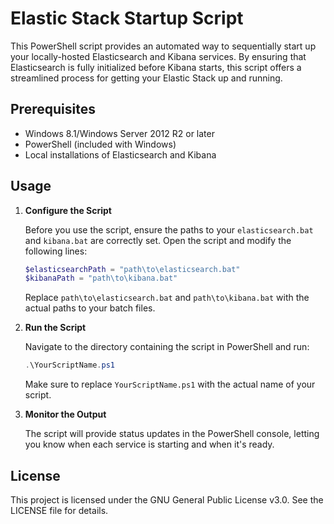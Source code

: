 # Elastic Stack Startup Script

This PowerShell script provides an automated way to sequentially start up your locally-hosted Elasticsearch and Kibana services. By ensuring that Elasticsearch is fully initialized before Kibana starts, this script offers a streamlined process for getting your Elastic Stack up and running.

## Prerequisites

- Windows 8.1/Windows Server 2012 R2 or later
- PowerShell (included with Windows)
- Local installations of Elasticsearch and Kibana

## Usage

1. **Configure the Script**

   Before you use the script, ensure the paths to your `elasticsearch.bat` and `kibana.bat` are correctly set. Open the script and modify the following lines:

   ```powershell
   $elasticsearchPath = "path\to\elasticsearch.bat"
   $kibanaPath = "path\to\kibana.bat" 
   ```
   Replace `path\to\elasticsearch.bat` and `path\to\kibana.bat` with the actual paths to your batch files.

2. **Run the Script**

   Navigate to the directory containing the script in PowerShell and run:

   ```powershell
   .\YourScriptName.ps1
   ```

   Make sure to replace `YourScriptName.ps1` with the actual name of your script.

3. **Monitor the Output**

   The script will provide status updates in the PowerShell console, letting you know when each service is starting and when it's ready.

## License

   This project is licensed under the GNU General Public License v3.0. See the LICENSE file for details.
